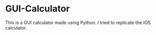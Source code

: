 ﻿# GUI-Calculator

This is a GUI calculator made using Python. I tried to replicate the IOS calculator.
